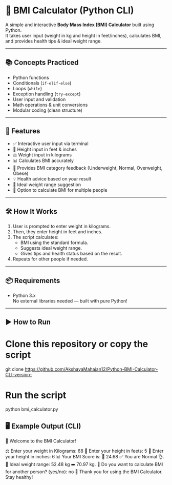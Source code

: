 # 🧮 BMI Calculator (Python CLI)

A simple and interactive **Body Mass Index (BMI) Calculator** built using Python.  
It takes user input (weight in kg and height in feet/inches), calculates BMI, and provides health tips & ideal weight range.

---

## 📚 Concepts Practiced

- Python functions
- Conditionals (`if-elif-else`)
- Loops (`while`)
- Exception handling (`try-except`)
- User input and validation
- Math operations & unit conversions
- Modular coding (clean structure)


---

## 🚀 Features

- ✅ Interactive user input via terminal
- 📏 Height input in feet & inches
- ⚖️ Weight input in kilograms
- 📊 Calculates BMI accurately
- 🧠 Provides BMI category feedback (Underweight, Normal, Overweight, Obese)
- 💡 Health advice based on your result
- 📐 Ideal weight range suggestion
- 🔁 Option to calculate BMI for multiple people

---

## 🛠️ How It Works

1. User is prompted to enter weight in kilograms.
2. Then, they enter height in feet and inches.
3. The script calculates:
   - BMI using the standard formula.
   - Suggests ideal weight range.
   - Gives tips and health status based on the result.
4. Repeats for other people if needed.

---

## 📦 Requirements

- Python 3.x  
No external libraries needed — built with pure Python!

---

## ▶️ How to Run

# Clone this repository or copy the script
git clone https://github.com/AkshayaMahajan12/Python-BMI-Calculator-CLI-version-

# Run the script
python bmi_calculator.py

## 🖥️ Example Output (CLI)

👋 Welcome to the BMI Calculator!

 ⚖️ Enter your weight in Kilograms: 68
 📏 Enter your height in feets: 5
 📐 Enter your height in inches: 6
📊 Your BMI Score is: 🧮 24.68
 ✅ You are Normal 👌.
📏 Ideal weight range: 52.48 kg ➡️ 70.97 kg.
🔁 Do you want to calculate BMI for another person? (yes/no): no
👋 Thank you for using the BMI Calculator. Stay healthy!

